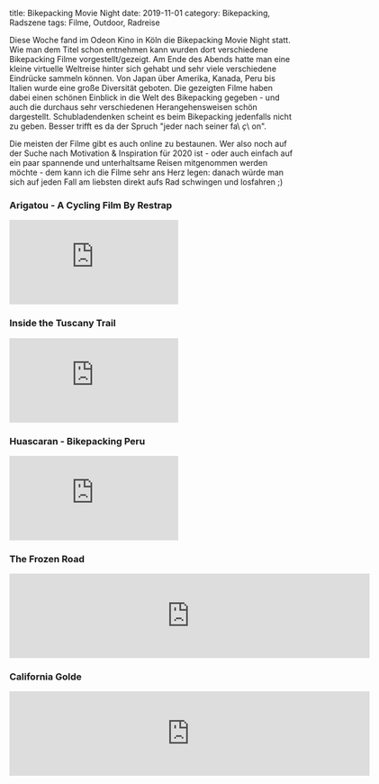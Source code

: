 title: Bikepacking Movie Night
date: 2019-11-01
category: Bikepacking, Radszene
tags: Filme, Outdoor, Radreise

Diese Woche fand im Odeon Kino in Köln die Bikepacking Movie Night statt. Wie man dem Titel schon entnehmen kann wurden dort verschiedene Bikepacking Filme vorgestellt/gezeigt. Am Ende des Abends hatte man eine kleine virtuelle Weltreise hinter sich gehabt und sehr viele verschiedene Eindrücke sammeln können. Von Japan über Amerika, Kanada, Peru bis Italien wurde eine große Diversität geboten. Die gezeigten Filme haben dabei einen schönen Einblick in die Welt des Bikepacking gegeben - und auch die durchaus sehr verschiedenen Herangehensweisen schön dargestellt. Schubladendenken scheint es beim Bikepacking jedenfalls nicht zu geben. Besser trifft es da der Spruch "jeder nach seiner fa\ *ç*\ on".

Die meisten der Filme gibt es auch online zu bestaunen. Wer also noch auf der Suche nach Motivation & Inspiration für 2020 ist - oder auch einfach auf ein paar spannende und unterhaltsame Reisen mitgenommen werden möchte - dem kann ich die Filme sehr ans Herz legen: danach würde man sich auf jeden Fall am liebsten direkt aufs Rad schwingen und losfahren ;)

### Arigatou - A Cycling Film By Restrap

<div class="youtube youtube-16x9">
<iframe src="https://www.youtube.com/embed/Y1W-vhbU7GQ" frameborder="0" allow="accelerometer; autoplay; encrypted-media; gyroscope; picture-in-picture" allowfullscreen></iframe>
</div>

### Inside the Tuscany Trail

<div class="youtube youtube-16x9">
<iframe src="https://www.youtube.com/embed/qPybBAoewkM" frameborder="0" allow="accelerometer; autoplay; encrypted-media; gyroscope; picture-in-picture" allowfullscreen></iframe>
</div>

### Huascaran - Bikepacking Peru

<div class="youtube youtube-16x9">
<iframe src="https://www.youtube.com/embed/0QwomJuTqvA" frameborder="0" allow="accelerometer; autoplay; encrypted-media; gyroscope; picture-in-picture" allowfullscreen></iframe>
</div>

### The Frozen Road

<div class="youtube youtube-16x9">
<iframe src="https://player.vimeo.com/video/252863313" width="640" frameborder="0" allow="autoplay; fullscreen" allowfullscreen></iframe>
</div>

### California Golde

<div class="youtube youtube-16x9">
<iframe src="https://player.vimeo.com/video/313013550" width="640" frameborder="0" allow="autoplay; fullscreen" allowfullscreen></iframe>
</div>